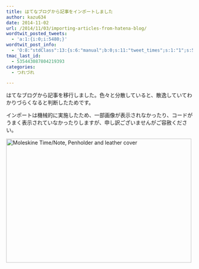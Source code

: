 ```yaml
---
title: はてなブログから記事をインポートしました
author: kazu634
date: 2014-11-02
url: /2014/11/03/importing-articles-from-hatena-blog/
wordtwit_posted_tweets:
  - 'a:1:{i:0;i:5480;}'
wordtwit_post_info:
  - 'O:8:"stdClass":13:{s:6:"manual";b:0;s:11:"tweet_times";s:1:"1";s:5:"delay";s:1:"0";s:7:"enabled";s:1:"1";s:10:"separation";i:60;s:7:"version";s:3:"3.7";s:14:"tweet_template";b:0;s:6:"status";i:2;s:6:"result";a:0:{}s:13:"tweet_counter";i:2;s:13:"tweet_log_ids";a:1:{i:0;i:5480;}s:9:"hash_tags";a:0:{}s:8:"accounts";a:1:{i:0;s:7:"kazu634";}}'
tmac_last_id:
  - 535443087804219393
categories:
  - つれづれ

---
```

はてなブログから記事を移行しました。色々と分散していると、散逸していてわかりづらくなると判断したためです。

インポートは機械的に実施したため、一部画像が表示されなかったり、コードがうまく表示されていなかったりしますが、申し訳ございませんがご容赦ください。

<a href="https://www.flickr.com/photos/moleskineart/4751899063" onclick="__gaTracker('send', 'event', 'outbound-article', 'https://www.flickr.com/photos/moleskineart/4751899063', '');" title="Moleskine Time/Note, Penholder and leather cover by Patrick Ng, on Flickr"><img class="aligncenter" src="https://farm5.staticflickr.com/4082/4751899063_72f3d4c0eb.jpg" alt="Moleskine Time/Note, Penholder and leather cover" width="500" height="334" /></a>